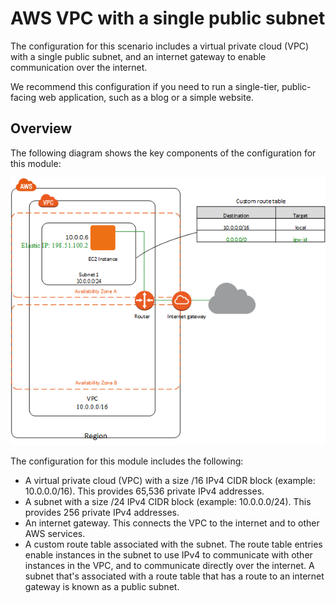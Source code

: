 # AWS VPC with a single public subnet

The configuration for this scenario includes a virtual private cloud (VPC) with a single public subnet, and an internet gateway to enable communication over the internet.

We recommend this configuration if you need to run a single-tier, public-facing web application, such as a blog or a simple website.

## Overview

The following diagram shows the key components of the configuration for this module:

![The following diagram shows the key components of the configuration for this module](https://github.com/yurymkomarov/terraform-aws-vpc-single-public/raw/master/images/diagram.png?raw=true)

The configuration for this module includes the following:

- A virtual private cloud (VPC) with a size /16 IPv4 CIDR block (example: 10.0.0.0/16). This provides 65,536 private IPv4 addresses.
- A subnet with a size /24 IPv4 CIDR block (example: 10.0.0.0/24). This provides 256 private IPv4 addresses.
- An internet gateway. This connects the VPC to the internet and to other AWS services.
- A custom route table associated with the subnet. The route table entries enable instances in the subnet to use IPv4 to communicate with other instances in the VPC, and to communicate directly over the internet. A subnet that's associated with a route table that has a route to an internet gateway is known as a public subnet.

